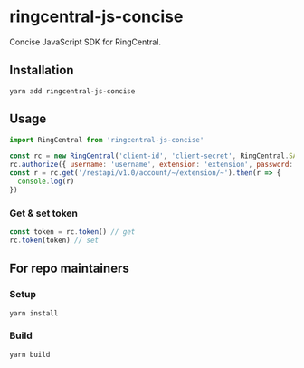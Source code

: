 # ringcentral-js-concise

Concise JavaScript SDK for RingCentral.


## Installation

```
yarn add ringcentral-js-concise
```


## Usage

```js
import RingCentral from 'ringcentral-js-concise'

const rc = new RingCentral('client-id', 'client-secret', RingCentral.SANDBOX_SERVER)
rc.authorize({ username: 'username', extension: 'extension', password: 'password' })
const r = rc.get('/restapi/v1.0/account/~/extension/~').then(r => {
  console.log(r)
})
```


### Get & set token

```js
const token = rc.token() // get
rc.token(token) // set
```


## For repo maintainers

### Setup

```
yarn install
```

### Build

```
yarn build
```
